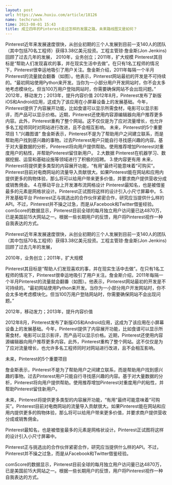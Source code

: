 ```yaml
---
layout: post
url: https://www.huxiu.com/article/18126
name: techcrunch
time: 2013-08-01 15:43
title: 成立四年的Pinterest走过怎样的发展之路，未来路线图又是如何？
---
```

Pinterest近年来发展速度很快，从创业初期的三个人发展到目前一支140人的团队（其中包括70名工程师）获得3.38亿美元投资。工程主管琼·詹金斯(Jon Jenkins)回顾了过去几年的发展， 2010年，业务创立；2011年，扩大规模 Pinterest其目标是“帮助人们发现喜欢的事，并在现实生活中去做”。在只有1名工程师的情况下，Pinterest很幸运地吸引了用户关注。詹金斯介绍，2011年每隔一个半月Pinterest的流量就会翻番（如图）。他表示，Pinterest网站最初的开发是不可持续的。“最初网站使用Python来开发。当你为一小部分用户开发网站时，你不会太多地考虑模块化。但当100万用户登陆网站时，你需要确保网站不会出现问题。” 2012年，移动发力；2013年，提升内容价值 2012年8月，Pinterest发布了新版iOS和Android应用，这成为了该应用在小屏幕设备上的发展基础。今年，Pinterest提供了内容展开功能，比如食谱可以显示所需食材，电影可以显示影评，而产品可以显示价格。近期，Pinterest还使用内容源编辑器向用户推荐更多内容。此外，Pinterest重构了整个网站。这不仅仅是为了应对流量增长，也允许多名工程师同时对网站进行改进，且不会相互影响。 未来，Pinterest的5个重要项目 1.“兴趣图谱” 詹金斯表示，Pinterest不是为了帮助用户之间建立联系，而是帮助用户找到感兴趣的事物。过去Pinterest用户只能自行寻找感兴趣的内容。基于对大量数据的分析，Pinterest将向用户提供帮助。使用推荐增加Pinterest对重度用户的粘性，并帮助Pinterest留住新用户。 2.大数据 Pinterest在机器学习、数据挖掘、运营和基础设施等领域进行了积极的招聘。 3.使内容更有用 未来，Pinterest将提供更多类型的内容展开功能，“有用”最终可能意味着“可购买”。Pinterest目前对电商网站的流量导入贡献很大。如果Pinterest能在网站和应用内提供更多的购物体验，那么将可以给用户带来更多价值，并要求商户提供营收分成或销售佣金。 4.在移动平台上开发瀑布流网格设计 Pinterest最知名，也是被借鉴最多的元素是网格状设计。Pinterest正试图将这样的设计引入小尺寸屏幕中。 5.开发基础平台 Pinterest正与挑选出的合作伙伴紧密合作，研究应当提供什么样的API。不过，Pinterest并不操之过急，而是从Facebook和Twitter借鉴经验。 comScore的数据显示，Pinterest目前全球的每月独立用户访问量已达4870万，已是美国前15大网站之一。根据一些长期用户的反馈，用户将Pinterest视作一种自我表达的方式。

Pinterest近年来发展速度很快，从创业初期的三个人发展到目前一支140人的团队（其中包括70名工程师）获得3.38亿美元投资。工程主管琼·詹金斯(Jon Jenkins)回顾了过去几年的发展，

2010年，业务创立；2011年，扩大规模

Pinterest其目标是“帮助人们发现喜欢的事，并在现实生活中去做”。在只有1名工程师的情况下，Pinterest很幸运地吸引了用户关注。詹金斯介绍，2011年每隔一个半月Pinterest的流量就会翻番（如图）。他表示，Pinterest网站最初的开发是不可持续的。“最初网站使用Python来开发。当你为一小部分用户开发网站时，你不会太多地考虑模块化。但当100万用户登陆网站时，你需要确保网站不会出现问题。”

2012年，移动发力；2013年，提升内容价值

2012年8月，Pinterest发布了新版iOS和Android应用，这成为了该应用在小屏幕设备上的发展基础。今年，Pinterest提供了内容展开功能，比如食谱可以显示所需食材，电影可以显示影评，而产品可以显示价格。近期，Pinterest还使用内容源编辑器向用户推荐更多内容。此外，Pinterest重构了整个网站。这不仅仅是为了应对流量增长，也允许多名工程师同时对网站进行改进，且不会相互影响。

未来，Pinterest的5个重要项目

詹金斯表示，Pinterest不是为了帮助用户之间建立联系，而是帮助用户找到感兴趣的事物。过去Pinterest用户只能自行寻找感兴趣的内容。基于对大量数据的分析，Pinterest将向用户提供帮助。使用推荐增加Pinterest对重度用户的粘性，并帮助Pinterest留住新用户。

未来，Pinterest将提供更多类型的内容展开功能，“有用”最终可能意味着“可购买”。Pinterest目前对电商网站的流量导入贡献很大。如果Pinterest能在网站和应用内提供更多的购物体验，那么将可以给用户带来更多价值，并要求商户提供营收分成或销售佣金。

Pinterest最知名，也是被借鉴最多的元素是网格状设计。Pinterest正试图将这样的设计引入小尺寸屏幕中。

Pinterest正与挑选出的合作伙伴紧密合作，研究应当提供什么样的API。不过，Pinterest并不操之过急，而是从Facebook和Twitter借鉴经验。

comScore的数据显示，Pinterest目前全球的每月独立用户访问量已达4870万，已是美国前15大网站之一。根据一些长期用户的反馈，用户将Pinterest视作一种自我表达的方式。

